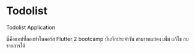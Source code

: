 # Todolist
Todolist Application

นี่คือแอปที่ลองทำในคอร์ส Flutter 2 bootcamp บันทึกประจำวัน สามารถแสดง เพิ่ม แก้ไข ลบ รายการได้
